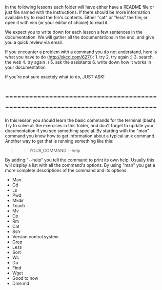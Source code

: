 In the following lessons each folder will have either have a README file
or just file named with the instructions. If there should be more information
available try to read the file's contents. Either "cat" or "less" the file; 
or open it with vim (or your editor of choice) to read it.

We expect you to write down for each lesson a few sentences in the 
documentation. We will gather all the documentations in the end, and
give you a quick review via email.

If you encounter a problem with a command you do not understand, 
here is what you have to do (http://xkcd.com/627/):
    1. try
    2. try again :)
    3. search the web
    4. try again :)
    5. ask the assistants
    6. write down how it works in your documentation

If you're not sure exactely what to do, JUST ASK! 

# ----------------------------------------------------------------------------

In this lesson you should learn the basic commands for the terminal (bash).
Try to solve all the exercises in this folder, and don't forget to update your
documentation if you see something special. 
By starting with the "man" command you know how to get information about a
typical unix command. Another way to get that is running something like this:

>> YOUR_COMMAND --help

By adding "--help" you tell the command to print its own help. Usually this
will display a list with all the command's options. By using "man" you get
a more complete descriptions of the command and its options.
- Man
- Cd
- Ls
- Pwd
- Mkdir
- Touch
- Mv
- Cp
- Rm
- Cat
- Ssh
- Version control system
- Grep
- Less
- Sort
- Wc
- Du
- Find
- Wget
- Good to now
- Dme.md
